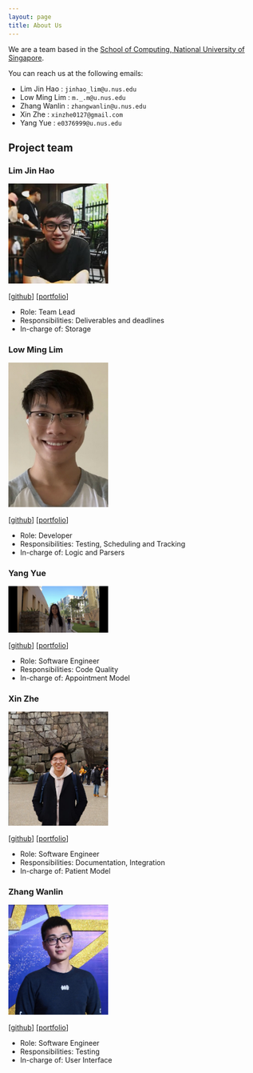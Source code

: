 ```yaml
---
layout: page
title: About Us
---
```


We are a team based in the [School of Computing, National University of Singapore](http://www.comp.nus.edu.sg).

You can reach us at the following emails:
* Lim Jin Hao : `jinhao_lim@u.nus.edu`
* Low Ming Lim : `m._.m@u.nus.edu`
* Zhang Wanlin : `zhangwanlin@u.nus.edu`
* Xin Zhe : `xinzhe0127@gmail.com`
* Yang Yue : `e0376999@u.nus.edu`

## Project team

### Lim Jin Hao

<img src="images/jinhao-l.png" width="200px">

[[github](http://github.com/jinhao-l)]
[[portfolio](team/jinhao-l.md)]

* Role: Team Lead
* Responsibilities: Deliverables and deadlines
* In-charge of: Storage

### Low Ming Lim

<img src="images/avalionnet.png" width="200px">

[[github](https://github.com/Avalionnet)]
[[portfolio](team/avalionnet.md)]

* Role: Developer
* Responsibilities: Testing, Scheduling and Tracking
* In-charge of: Logic and Parsers


### Yang Yue

<img src="images/yangyue128-helen.png" width="200px">

[[github](https://github.com/YangYue128-helen)]
[[portfolio](team/yangyue128-helen.md)]

* Role: Software Engineer
* Responsibilities: Code Quality
* In-charge of: Appointment Model

### Xin Zhe

<img src="images/xz0127.png" width="200px">

[[github](http://github.com/xz0127)]
[[portfolio](team/xz0127.md)]

* Role: Software Engineer
* Responsibilities: Documentation, Integration
* In-charge of: Patient Model

### Zhang Wanlin

<img src="images/zhangwanlin98.png" width="200px">

[[github](http://github.com/ZhangWanlin98)]
[[portfolio](team/zhangwanlin98.md)]

* Role: Software Engineer
* Responsibilities: Testing
* In-charge of: User Interface

